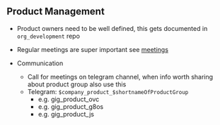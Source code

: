 ## Product Management

- Product owners need to be well defined, this gets documented in ```org_development``` repo

- Regular meetings are super important see [meetings](meetings.md)

- Communication
    - Call for meetings on telegram channel, when info worth sharing about product group also use this
    - Telegram: ```$company_product_$shortnameOfProductGroup```
        - e.g. gig_product_ovc
        - e.g. gig_product_g8os
        - e.g. gig_product_js
